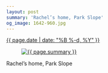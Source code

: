 ```yaml
---
layout: post
summary: 'Rachel’s home, Park Slope'
og_image: 1642-960.jpg
---
```


<p>
 <time>
  <a href="/1642">
   {{ page.date | date: "%B %-d, %Y" }}
  </a>
 </time>
 <a href="/1642">
  <figure data-taken="5/28/2022">
   <img alt="{{ page.summary }}" sizes="(min-width: 700px) 50vw, calc(100vw - 2rem)" src="{{ site.assets_url }}/1642-480.jpg" srcset="{{ site.assets_url }}/1642-240.jpg 240w, {{ site.assets_url }}/1642-480.jpg 480w, {{ site.assets_url }}/1642-720.jpg 720w, {{ site.assets_url }}/1642-960.jpg 960w"/>
  </figure>
 </a>
 <span>
  Rachel’s home, Park Slope
 </span>
</p>
